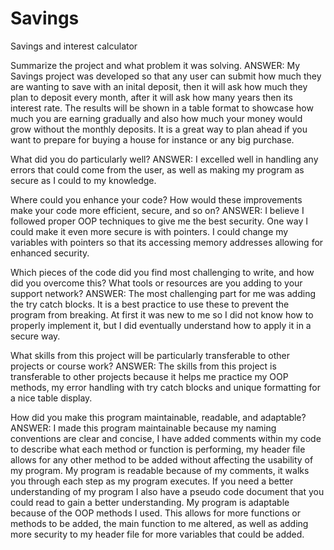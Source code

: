 # Savings
Savings and interest calculator

Summarize the project and what problem it was solving.
ANSWER: My Savings project was developed so that any user can submit how much they are wanting to save with an inital deposit, then it will ask how much they plan to deposit every month, after it will ask how many years then its interest rate. The results will be shown in a table format to showcase how much you are earning gradually and also how much your money would grow without the monthly deposits. It is a great way to plan ahead if you want to prepare for buying a house for instance or any big purchase.

What did you do particularly well?
ANSWER: I excelled well in handling any errors that could come from the user, as well as making my program as secure as I could to my knowledge.

Where could you enhance your code? How would these improvements make your code more efficient, secure, and so on?
ANSWER: I believe I followed proper OOP techniques to give me the best security. One way I could make it even more secure is with pointers. I could change my variables with pointers so that its  accessing memory addresses allowing for enhanced security.

Which pieces of the code did you find most challenging to write, and how did you overcome this? What tools or resources are you adding to your support network?
ANSWER: The most challenging part for me was adding the try catch blocks. It is a best practice to use these to prevent the program from breaking. At first it was new to me so I did not know how to properly implement it, but I did eventually understand how to apply it in a secure way.

What skills from this project will be particularly transferable to other projects or course work?
ANSWER: The skills from this project is transferable to other projects because it helps me practice my OOP methods, my error handling with try catch blocks and unique formatting for a nice table display.

How did you make this program maintainable, readable, and adaptable?
ANSWER: I made this program maintainable because my naming conventions are clear and concise, I have added comments within my code to describe what each method or function is performing, my header file allows for any other method to be added without affecting the usability of my program. My program is readable because of my comments, it walks you through each step as my program executes. If you need a better understanding of my program I also have a pseudo code document that you could read to gain a better understanding. My program is adaptable because of the OOP methods I used. This allows for more functions or methods to be added, the main function to me altered, as well as adding more security to my header file for more variables that could be added. 
